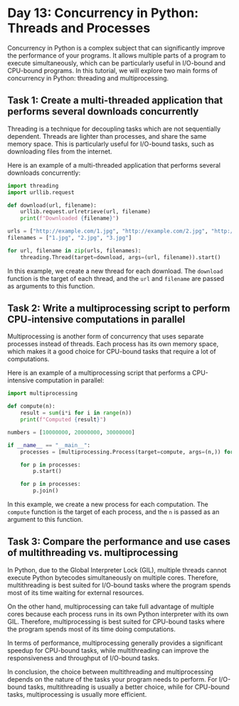 # Day 13: Concurrency in Python: Threads and Processes

Concurrency in Python is a complex subject that can significantly improve the performance of your programs. It allows multiple parts of a program to execute simultaneously, which can be particularly useful in I/O-bound and CPU-bound programs. In this tutorial, we will explore two main forms of concurrency in Python: threading and multiprocessing.

## Task 1: Create a multi-threaded application that performs several downloads concurrently

Threading is a technique for decoupling tasks which are not sequentially dependent. Threads are lighter than processes, and share the same memory space. This is particularly useful for I/O-bound tasks, such as downloading files from the internet.

Here is an example of a multi-threaded application that performs several downloads concurrently:

```python
import threading
import urllib.request

def download(url, filename):
    urllib.request.urlretrieve(url, filename)
    print(f"Downloaded {filename}")

urls = ["http://example.com/1.jpg", "http://example.com/2.jpg", "http://example.com/3.jpg"]
filenames = ["1.jpg", "2.jpg", "3.jpg"]

for url, filename in zip(urls, filenames):
    threading.Thread(target=download, args=(url, filename)).start()
```

In this example, we create a new thread for each download. The `download` function is the target of each thread, and the `url` and `filename` are passed as arguments to this function.

## Task 2: Write a multiprocessing script to perform CPU-intensive computations in parallel

Multiprocessing is another form of concurrency that uses separate processes instead of threads. Each process has its own memory space, which makes it a good choice for CPU-bound tasks that require a lot of computations.

Here is an example of a multiprocessing script that performs a CPU-intensive computation in parallel:

```python
import multiprocessing

def compute(n):
    result = sum(i*i for i in range(n))
    print(f"Computed {result}")

numbers = [10000000, 20000000, 30000000]

if __name__ == "__main__":
    processes = [multiprocessing.Process(target=compute, args=(n,)) for n in numbers]

    for p in processes:
        p.start()

    for p in processes:
        p.join()
```

In this example, we create a new process for each computation. The `compute` function is the target of each process, and the `n` is passed as an argument to this function.

## Task 3: Compare the performance and use cases of multithreading vs. multiprocessing

In Python, due to the Global Interpreter Lock (GIL), multiple threads cannot execute Python bytecodes simultaneously on multiple cores. Therefore, multithreading is best suited for I/O-bound tasks where the program spends most of its time waiting for external resources.

On the other hand, multiprocessing can take full advantage of multiple cores because each process runs in its own Python interpreter with its own GIL. Therefore, multiprocessing is best suited for CPU-bound tasks where the program spends most of its time doing computations.

In terms of performance, multiprocessing generally provides a significant speedup for CPU-bound tasks, while multithreading can improve the responsiveness and throughput of I/O-bound tasks.

In conclusion, the choice between multithreading and multiprocessing depends on the nature of the tasks your program needs to perform. For I/O-bound tasks, multithreading is usually a better choice, while for CPU-bound tasks, multiprocessing is usually more efficient.